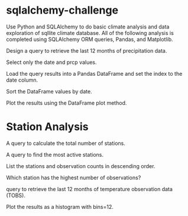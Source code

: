 # sqlalchemy-challenge

Use Python and SQLAlchemy to do basic climate analysis and data exploration of sqllite climate database. 
All of the following analysis is completed using SQLAlchemy ORM queries, Pandas, and Matplotlib.

Design a query to retrieve the last 12 months of precipitation data.

Select only the date and prcp values.

Load the query results into a Pandas DataFrame and set the index to the date column.

Sort the DataFrame values by date.

Plot the results using the DataFrame plot method.

# Station Analysis

A query to calculate the total number of stations.

A query to find the most active stations.

List the stations and observation counts in descending order.

Which station has the highest number of observations?

query to retrieve the last 12 months of temperature observation data (TOBS).

Plot the results as a histogram with bins=12.
